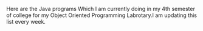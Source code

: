 Here are the Java programs Which I am currently doing in my 4th semester of college for my Object Oriented Programming Labrotary.I am updating this list every week.

